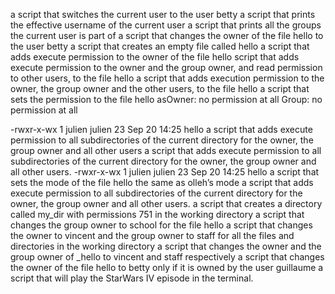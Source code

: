  a script that switches the current user to the user betty
a script that prints the effective username of the current user
a script that prints all the groups the current user is part of
a script that changes the owner of the file hello to the user betty
a script that creates an empty file called hello
a script that adds execute permission to the owner of the file hello
 script that adds execute permission to the owner and the group owner, and read permission to other users, to the file hello
a script that adds execution permission to the owner, the group owner and the other users, to the file hello
 a script that sets the permission to the file hello asOwner: no permission at all
Group: no permission at all

-rwxr-x-wx 1 julien julien 23 Sep 20 14:25 hello
a script that adds execute permission to all subdirectories of the current directory for the owner, the group owner and all other users
 a script that adds execute permission to all subdirectories of the current directory for the owner, the group owner and all other users.
 -rwxr-x-wx 1 julien julien 23 Sep 20 14:25 hello
 a script that sets the mode of the file hello the same as olleh’s mode
a script that adds execute permission to all subdirectories of the current directory for the owner, the group owner and all other users.
 a script that creates a directory called my_dir with permissions 751 in the working directory
 a script that changes the group owner to school for the file hello
a script that changes the owner to vincent and the group owner to staff for all the files and directories in the working directory
a script that changes the owner and the group owner of _hello to vincent and staff respectively
 a script that changes the owner of the file hello to betty only if it is owned by the user guillaume
a script that will play the StarWars IV episode in the terminal.
